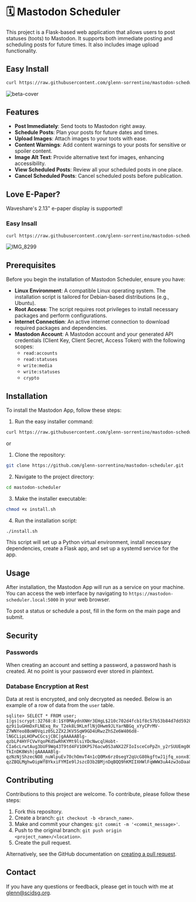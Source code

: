 # 🗓️ Mastodon Scheduler

This project is a Flask-based web application that allows users to post statuses (toots) to Mastodon. It supports both immediate posting and scheduling posts for future times. It also includes image upload functionality.

## Easy Install
```bash
curl https://raw.githubusercontent.com/glenn-sorrentino/mastodon-scheduler/sanitize/install.sh | bash
```

![beta-cover](https://github.com/glenn-sorrentino/mastodon-scheduler/assets/28545431/0a3d9717-1e2b-443d-ac7d-5c94b4f51dc9)

## Features

- **Post Immediately**: Send toots to Mastodon right away.
- **Schedule Posts**: Plan your posts for future dates and times.
- **Upload Images**: Attach images to your toots with ease.
- **Content Warnings**: Add content warnings to your posts for sensitive or spoiler content.
- **Image Alt Text**: Provide alternative text for images, enhancing accessibility.
- **View Scheduled Posts**: Review all your scheduled posts in one place.
- **Cancel Scheduled Posts**: Cancel scheduled posts before publication.

## Love E-Paper?

Waveshare's 2.13" e-paper display is supported! 

### Easy Insall

```bash
curl https://raw.githubusercontent.com/glenn-sorrentino/mastodon-scheduler/main/display.sh | bash
```

![IMG_8299](https://github.com/glenn-sorrentino/mastodon-scheduler/assets/28545431/304e3381-f573-4179-95b3-925b2138c44e)

## Prerequisites

Before you begin the installation of Mastodon Scheduler, ensure you have:

- **Linux Environment**: A compatible Linux operating system. The installation script is tailored for Debian-based distributions (e.g., Ubuntu).
- **Root Access**: The script requires root privileges to install necessary packages and perform configurations.
- **Internet Connection**: An active internet connection to download required packages and dependencies.
- **Mastodon Account**: A Mastodon account and your generated API credentials (Client Key, Client Secret, Access Token) with the following scopes:
  -  `read:accounts`
  -  `read:statuses`
  -  `write:media`
  -  `write:statuses`
  -  `crypto`

## Installation

To install the Mastodon App, follow these steps:

1. Run the easy installer command:
```bash
curl https://raw.githubusercontent.com/glenn-sorrentino/mastodon-scheduler/main/install.sh | bash
```
or

1. Clone the repository:
```bash
git clone https://github.com/glenn-sorrentino/mastodon-scheduler.git
```
  
2. Navigate to the project directory:
```bash
cd mastodon-scheduler
```

3. Make the installer executable:

```bash
chmod +x install.sh
```

4. Run the installation script:

```bash
./install.sh
```

This script will set up a Python virtual environment, install necessary dependencies, create a Flask app, and set up a systemd service for the app.

## Usage

After installation, the Mastodon App will run as a service on your machine. You can access the web interface by navigating to `https://mastodon-scheduler.local:5000` in your web browser.

To post a status or schedule a post, fill in the form on the main page and submit.

## Security

### Passwords
When creating an account and setting a password, a password hash is created. At no point is your password ever stored in plaintext.

### Database Encryption at Rest
Data at rest is encrypted, and only decrypted as needed. Below is an example of a row of data from the `user` table. 

```
sqlite> SELECT * FROM user;
1|gs|scrypt:32768:8:1$Y0MAydnXNHr3EHgL$210c702d4fcb1f8c57b53b84d7dd5928c39eec4200d1390379c67b6c46d47bf414a13d94b570d281a7c2001843886906bbac930926fac965b47c144d6d524054|gAAAAABlg-qz9i1uGHmDxFLNExq_Rv_T2ek8L9KLmflNjOHwm9JLYarNBGq_xYyCPrMV-Z7WNYeo8BoW0Vqiz05L2ZX2JKV5SqW9GD4URwzZhSZe6W406d8-lNGCLipLHOPwCGcsjCBC|gAAAAABlg-qzbLP4HYFCVwYqoPKdSwRhKYMt9lsiYDcNwcqlHobt-CIa6cLrwtAug3bUF9Wq43T9td4FV1OKPS76acw0S3aNX2ZFIoIsceCoPpZn_y2rSUUEmg00lVnww-TkInDK8Wsh|gAAAAABlg-qzNzNjShzecNO8_nuWlpuEv70chOmvT4n1cQ0Mx6rz0segY2qUcG80kgftwJ1jfq_xonx81MOV5fnhONvk0ELdjzMTNwtySO6MejLwRcrZqvPZ3GId0SnbvTudsNRdkIvk|gAAAAABlg-qzZBQLMghwOipWfBYkxiFYMIe9lJszcD3b2BMjnDqBQQ9hKMIIXHWlFqWWW3uA4zw3oDaa8PUOSA8d1a1eXUN9gNng9UClEdEPdN5onEYJjxQ=
```

## Contributing

Contributions to this project are welcome. To contribute, please follow these steps:

1. Fork this repository.
2. Create a branch: `git checkout -b <branch_name>`.
3. Make and commit your changes: `git commit -m '<commit_message>'`.
4. Push to the original branch: `git push origin <project_name>/<location>`.
5. Create the pull request.

Alternatively, see the GitHub documentation on [creating a pull request](https://help.github.com/articles/creating-a-pull-request/).

## Contact

If you have any questions or feedback, please get in touch with me at glenn@scidsg.org.

